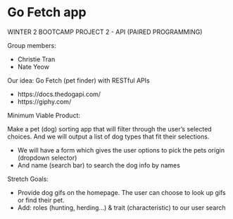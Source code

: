 # Go Fetch app

WINTER 2 BOOTCAMP PROJECT 2 - API (PAIRED PROGRAMMING)

Group members:

<ul>
    <li>Christie Tran</li>
    <li>Nate Yeow</li>
</ul>

Our idea: Go Fetch (pet finder) with RESTful APIs

<ul>
    <li>https://docs.thedogapi.com/</li>
    <li>https://giphy.com/</li>
</ul>

Minimum Viable Product:

Make a pet (dog) sorting app that will filter through the user’s selected choices. And we will output a list of dog types that fit their selections.

<ul>
    <li>We will have a form which gives the user options to pick the pets origin (dropdown selector)</li>
    <li>And name (search bar) to search the dog info by names</li>
</ul>

Stretch Goals:

<ul>
    <li>Provide dog gifs on the homepage. The user can choose to look up gifs or find their pet.</li>
    <li>Add: roles (hunting, herding…) & trait (characteristic) to our user search</li>
</ul>
